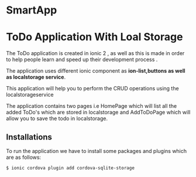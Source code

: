 # SmartApp
# ToDo Application With Loal Storage

The ToDo application is created in ionic 2 , as well as this is made in order to help people learn and speed up their development process .

The application uses different ionic component as **ion-list,buttons as well as localstorage service**.

This application will help you to perform the CRUD operations  using the localstorageservice

The application contains two pages i.e HomePage which will list all the added ToDo's which are stored in localstorage and AddToDoPage which will allow you to save the todo in localstorage.

## Installations

To run the application we have to install some packages and plugins which are as follows:

``` sh
$ ionic cordova plugin add cordova-sqlite-storage

```

